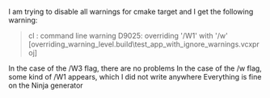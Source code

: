 I am trying to disable all warnings for cmake target and I get the following warning:
>cl : command line  warning D9025: overriding '/W1' with '/w' [overriding_warning_level\.build\test_app_with_ignore_warnings.vcxproj]

In the case of the /W3 flag, there are no problems
In the case of the /w flag, some kind of /W1 appears, which I did not write anywhere
Everything is fine on the Ninja generator